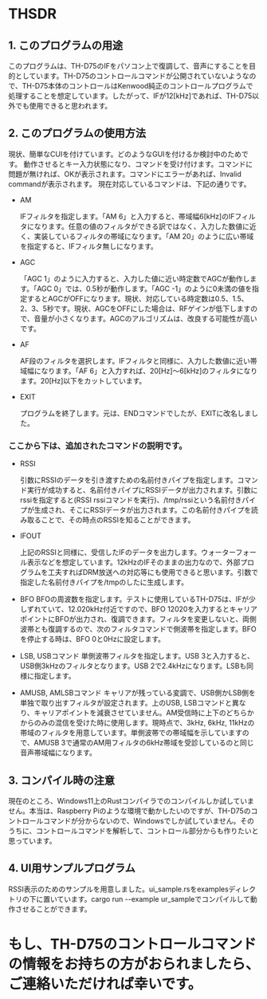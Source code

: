 # THSDR
## 1. このプログラムの用途
このプログラムは、TH-D75のIFをパソコン上で復調して、音声にすることを目的としています。TH-D75のコントロールコマンドが公開されていないようなので、TH-D75本体のコントロールはKenwood純正のコントロールプログラムで処理することを想定しています。したがって、IFが12[kHz]であれば、TH-D75以外でも使用できると思われます。
## 2. このプログラムの使用方法
現状、簡単なCUIを付けています。どのようなGUIを付けるか検討中のためです。
動作させるとキー入力状態になり、コマンドを受け付けます。コマンドに問題が無ければ、OKが表示されます。コマンドにエラーがあれば、Invalid commandが表示されます。
現在対応しているコマンドは、下記の通りです。
- AM

  IFフィルタを指定します。「AM 6」と入力すると、帯域幅6[kHz]のIFフィルタになります。任意の値のフィルタができる訳ではなく、入力した数値に近く、実装しているフィルタの帯域になります。「AM 20」のように広い帯域を指定すると、IFフィルタ無しになります。
- AGC
  
  「AGC 1」のように入力すると、入力した値に近い時定数でAGCが動作します。「AGC 0」では、0.5秒が動作します。「AGC -1」のように0未満の値を指定するとAGCがOFFになります。現状、対応している時定数は0.5、1.5、2、3、5秒です。現状、AGCをOFFにした場合は、RFゲインが低下しますので、音量が小さくなります。AGCのアルゴリズムは、改良する可能性が高いです。
- AF
  
  AF段のフィルタを選択します。IFフィルタと同様に、入力した数値に近い帯域幅になります。「AF 6」と入力すれば、20[Hz]～6[kHz]のフィルタになります。20[Hz]以下をカットしています。
- EXIT
  
  プログラムを終了します。元は、ENDコマンドでしたが、EXITに改名しました。

### ここから下は、追加されたコマンドの説明です。
- RSSI

  引数にRSSIのデータを引き渡すための名前付きパイプを指定します。コマンド実行が成功すると、名前付きパイプにRSSIデータが出力されます。引数にrssiを指定すると(RSSI rssiコマンドを実行)、/tmp/rssiという名前付きパイプが生成され、そこにRSSIデータが出力されます。この名前付きパイプを読み取ることで、その時点のRSSIを知ることができます。
  
- IFOUT

  上記のRSSIと同様に、受信したIFのデータを出力します。ウォーターフォール表示などを想定しています。12kHzのIFそのままの出力なので、外部プログラムを工夫すればDRM放送への対応等にも使用できると思います。引数で指定した名前付きパイプを/tmpのしたに生成します。

- BFO
  BFOの周波数を指定します。テストに使用しているTH-D75は、IFが少しずれていて、12.020kHz付近ですので、BFO 12020を入力するとキャリアポイントにBFOが出力され、復調できます。フィルタを変更しないと、両側波帯とも復調するので、次のフィルタコマンドで側波帯を指定します。BFOを停止する時は、BFO 0と0Hzに設定します。
  
- LSB, USBコマンド
  単側波帯フィルタを指定します。USB 3と入力すると、USB側3kHzのフィルタとなります。USB 2で2.4kHzになります。LSBも同様に指定します。
  
- AMUSB, AMLSBコマンド
  キャリアが残っている変調で、USB側かLSB側を単独で取り出すフィルタが設定されます。上のUSB, LSBコマンドと異なり、キャリアポイントを減衰させていません。AM受信時に上下のどちらかからのみの混信を受けた時に使用します。現時点で、3kHz, 6kHz, 11kHzの帯域のフィルタを用意しています。単側波帯での帯域幅を示していますので、AMUSB 3で通常のAM用フィルタの6kHz帯域を受診しているのと同じ音声帯域幅になります。

## 3. コンパイル時の注意

現在のところ、Windows11上のRustコンパイラでのコンパイルしか試していません。本当は、Raspberry Piのような環境で動かしたいのですが、TH-D75のコントロールコマンドが分からないので、Windowsでしか試していません。そのうちに、コントロールコマンドを解析して、コントロール部分からも作りたいと思っています。

## 4. UI用サンプルプログラム
RSSI表示のためのサンプルを用意しました。ui_sample.rsをexamplesディレクトリの下に置いています。cargo run --example ur_sampleでコンパイルして動作させることができます。


# もし、TH-D75のコントロールコマンドの情報をお持ちの方がおられましたら、ご連絡いただければ幸いです。
